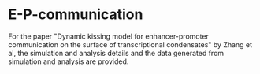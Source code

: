 # E-P-communication
For the paper "Dynamic kissing model for enhancer-promoter communication on the surface of transcriptional condensates" by Zhang et al, the simulation and analysis details and the data generated from simulation and analysis are provided. 
